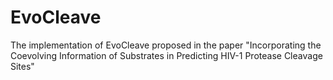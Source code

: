 # EvoCleave
The implementation of EvoCleave proposed in the paper "Incorporating the Coevolving Information of Substrates in Predicting HIV-1 Protease Cleavage Sites"
